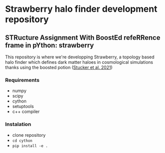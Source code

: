 # Strawberry halo finder development repository
## STRucture Assignment With BoostEd refeRRence frame in pYthon: strawberry
This repository is where we're developping Strawberry, a topology based halo finder which defines dark matter haloes in cosmological simulations thanks using the boosted potion (<a href="https://arxiv.org/abs/2107.13008">Stucker et al. 2021</a>)

### Requirements

- numpy
- scipy
- cython
- setuptools
- c++ compiler

### Instalation
- clone repository
- `cd cython`
- `pip install -e .`
  
